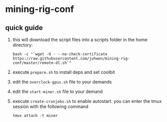 # mining-rig-conf


## quick guide

1. this will download the script files into a scripts folder in the home directory:

       bash -c "`wget -O - --no-check-certificate https://raw.githubusercontent.com/juhwon/mining-rig-conf/master/remote-dl.sh`"

2. execute `prepare.sh` to install deps and set coolbit

3. edit the `overclock-gpus.sh` file to your demands

4. edit the `start-miner.sh` file to your demand

5. execute `create-cronjobs.sh` to enable autostart.
you can enter the tmux session with the following command

       tmux attach -t miner


